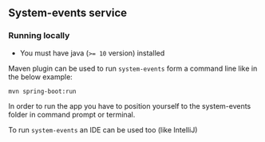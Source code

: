 ## System-events service

### Running locally

- You must have java (`>= 10` version) installed

Maven plugin can be used to run `system-events` form a command line like in the below example:

```mvn spring-boot:run```

In order to run the app you have to position yourself to the system-events folder in command prompt or terminal.

To run `system-events` an IDE can be used too (like IntelliJ)
